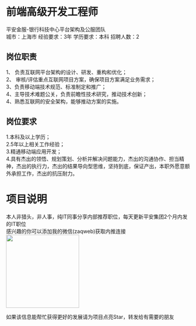 # 前端高级开发工程师
平安金服-银行科技中心平台架构及公服团队  
城市：上海市 经验要求：3年 学历要求：本科  招聘人数：2

## 岗位职责
1、 负责互联网平台架构的设计、研发、重构和优化；   
2、 审核/评估重点互联网项目方案，确保项目方案满足业务需求；   
3、负责移动端技术规范、标准制定和推广；   
4、主导技术难题公关，负责前瞻性技术研究，推动技术创新；   
4、熟悉互联网的安全架构，能够推动方案的实施。

## 岗位要求
1.本科及以上学历；   
2.5年以上相关工作经验；   
3.精通移动端应用开发；   
4.具有杰出的领悟、规划策划、分析并解决问题能力，杰出的沟通协作、担当精神，杰出的执行力，杰出的结果导向型思维，坚持到底，保证产出，本职外愿意额外承担工作，杰出的抗压耐力。

# 项目说明

本人非猎头，非人事，纯IT同事分享内部推荐职位，每天更新平安集团2个月内发的IT职位  
感兴趣的你可以添加我的微信(zaqweb)获取内推连接  
<img src="https://github.com/zaqweb/PA-IT-JOBS/blob/master/WechatICode.jpeg"  height="200" width="200">

如果该信息能帮忙获得更好的发展请为项目点亮Star，转发给有需要的朋友




